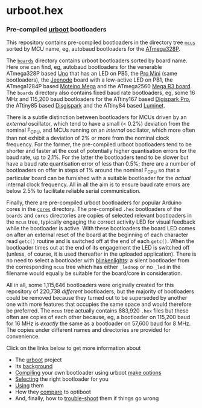 # urboot.hex
### Pre-compiled [urboot](https://github.com/stefanrueger/urboot/) bootloaders

This repository contains pre-compiled bootloaders in the directory tree
[`mcus`](https://github.com/stefanrueger/urboot.hex/tree/main/mcus/) sorted by MCU name, eg,
autobaud bootloaders for the
[ATmega328P](https://github.com/stefanrueger/urboot.hex/blob/main/mcus/atmega328p/autobaud/README.md).

The [`boards`](https://github.com/stefanrueger/urboot.hex/tree/main/boards/) directory contains
urboot bootloaders sorted by board name. Here one can find, eg, autobaud bootloaders for the
venerable ATmega328P based
[Uno](https://github.com/stefanrueger/urboot.hex/blob/main/boards/uno/autobaud/README.md) that has
an LED on PB5, the [Pro
Mini](https://github.com/stefanrueger/urboot.hex/tree/main/boards/promini/autobaud/README.md) (same
bootloaders), the
[Jeenode](https://github.com/stefanrueger/urboot.hex/tree/main/boards/jeenode/autobaud/README.md)
board with a low-active LED on PB1, the ATmega1284P based [Moteino
Mega](https://github.com/stefanrueger/urboot.hex/tree/main/boards/moteinomega/autobaud/README.md)
and the ATmega2560 [Mega R3
board](https://github.com/stefanrueger/urboot.hex/tree/main/boards/mega-r3/autobaud/README.md). The
`boards` directory also contains fixed baud rate bootloaders, eg, some 16 MHz and 115,200 baud
bootloaders for the ATtiny167 based [Digispark
Pro](https://github.com/stefanrueger/urboot.hex/tree/main/boards/digispark-pro/external_oscillator/fcpu+16m0000_Hz/br++115k2_bps/README.md),
the ATtiny85 based
[Disgispark](https://github.com/stefanrueger/urboot.hex/tree/main/boards/digispark/external_oscillator/fcpu+16m0000_Hz/br++115k2_bps/README.md)
and the ATtiny84 based
[Luminet](https://github.com/stefanrueger/urboot.hex/tree/main/boards/luminet/external_oscillator/fcpu+16m0000_Hz/br++115k2_bps/README.md).

There is a subtle distinction between bootloaders for MCUs driven by an *external* oscillator,
which tend to have a small (< 0.2%) deviation from the nominal F<sub>CPU</sub>, and MCUs running on
an *internal* oscillator, which more often than not exhibit a deviation of 2% or more from the
nominal clock frequency. For the former, the pre-compiled urboot bootloaders tend to be shorter and
faster at the cost of potentially higher quantisation errors for the baud rate, up to 2.1%. For the
latter the bootloaders tend to be slower but have a baud rate quantisation error of less than 0.5%;
there are a number of bootloaders on offer in steps of 1% around the nominal F<sub>CPU</sub> so
that a particular board can be furnished with a suitable bootloader for the *actual* internal clock
frequency. All in all the aim is to ensure baud rate errors are below 2.5% to facilitate reliable
serial communication.

Finally, there are pre-compiled urboot bootloaders for popular Arduino cores in the
[`cores`](https://github.com/stefanrueger/urboot.hex/tree/main/cores) directory. The pre-compiled
`.hex` bootloaders of the `boards` and `cores` directories are copies of selected relevant
bootloaders in the `mcus` tree, typically engaging the correct activity LED for visual feedback
while the bootloader is active. With these bootloaders the board LED comes on after an external
reset of the board at the beginning of each character read `getc()` routine and is switched off
at the end of each `getc()`. When the bootloader times out at the end of its engagement the LED
is switched off (unless, of course, it is used thereafter in the uploaded application). There is
no need to select a bootloader with [blinkenlights](https://en.wikipedia.org/wiki/Blinkenlights):
a silent bootloader from the corresponding `mcus` tree which has either `_lednop` or no `_led`
in the filename would equally be suitable for the board/core in consideration.

All in all, some 1,115,646 bootloaders were originally created for this repository of 220,738
*different* bootloaders, but the majority of bootloaders could be removed because they turned out
to be superseded by another one with more features that occupies the same space and would
therefore be preferred. The `mcus` tree actually contains 883,920 `.hex` files but these often
are copies of each other because, eg, a bootloader on 115,200 baud for 16 MHz is *exactly* the
same as a bootloader on 57,600 baud for 8 MHz. The copies under different names and directories
are provided for convenience.

Click on the links below to get more information about
 - The [urboot](https://github.com/stefanrueger/urboot/) project
 - Its [background](https://github.com/stefanrueger/urboot/blob/main/docs/background.md)
 - [Compiling](https://github.com/stefanrueger/urboot/blob/main/README.md#compiling) your own bootloader using urboot [make options](https://github.com/stefanrueger/urboot/blob/main/docs/makeoptions.md)
 - [Selecting](https://github.com/stefanrueger/urboot/blob/main/docs/howtoselect.md) the right bootloader for you
 - [Using](https://github.com/stefanrueger/urboot/blob/main/README.md#usage) them
 - How they [compare](https://github.com/stefanrueger/urboot/blob/main/README.md#comparison) to optiboot
 - And, finally, how to [trouble-shoot](https://github.com/stefanrueger/urboot/blob/main/README.md#trouble-shooting) them if things go wrong
